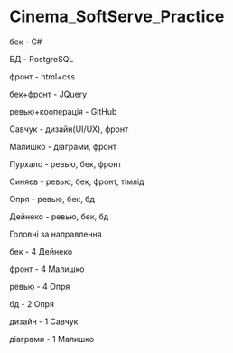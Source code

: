 # Cinema_SoftServe_Practice

бек - C#

БД - PostgreSQL

фронт - html+css

бек+фронт - JQuery

ревью+кооперація - GitHub


Савчук - дизайн(UI/UX), фронт

Малишко - діаграми, фронт 

Пурхало - ревью, бек, фронт

Синяєв - ревью, бек, фронт, тімлід

Опря - ревью, бек, бд

Дейнеко - ревью, бек, бд


Головні за направлення

бек - 4      Дейнеко

фронт - 4    Малишко

ревью - 4    Опря

бд - 2       Опря

дизайн - 1   Савчук

діаграми - 1 Малишко


